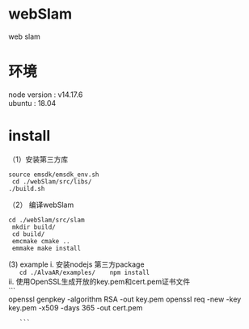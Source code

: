 # webSlam
web slam 
# 环境   
node version :  v14.17.6    
ubuntu : 18.04     
#  install     
（1）安装第三方库    
```
source emsdk/emsdk_env.sh    
 cd ./webSlam/src/libs/   
./build.sh  
```     
（2） 编译webSlam     

``` 
cd ./webSlam/src/slam   
 mkdir build/   
 cd build/    
 emcmake cmake ..    
 emmake make install  
```
(3)  example 
     i. 安装nodejs 第三方package  
     ```   
     cd ./AlvaAR/examples/   
     npm install    
     ```    
     ii. 使用OpenSSL生成开放的key.pem和cert.pem证书文件  
      ```    
       openssl genpkey -algorithm RSA -out key.pem
       openssl req -new -key key.pem -x509 -days 365 -out cert.pem

       ```   
